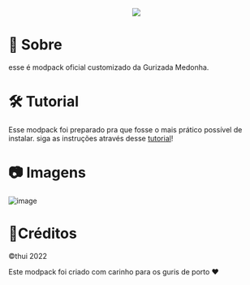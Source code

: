 <p align="center">
  <img src="https://github.com/tuthui/Gurizada-Medonha/assets/85002617/c4070f16-85ed-4bf6-91f3-b16c9918fffc">
</p>

# 🔎 Sobre

esse é modpack oficial customizado da Gurizada Medonha.

# 🛠 Tutorial
Esse modpack foi preparado pra que fosse o mais prático possível de instalar.
siga as instruções através desse [tutorial](https://github.com/tuthui/Gurizada-Medonha/blob/main/tutorial.md#tutorial)!

# 📷 Imagens
![image](https://github.com/tuthui/Gurizada-Medonha/assets/85002617/606a8ca1-0caf-4e34-8f85-b3ec187244cf)


# 📌Créditos 
©thui 2022

Este modpack foi criado com carinho para os guris de porto ❤

